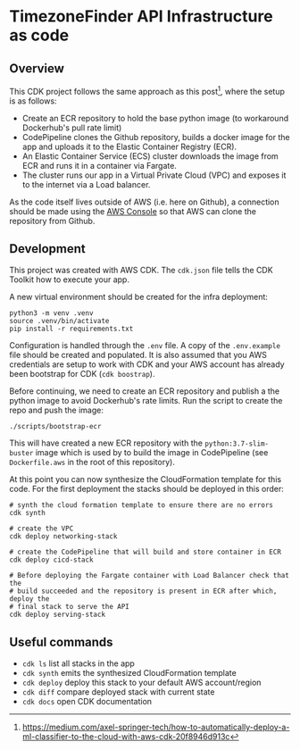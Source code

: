
# TimezoneFinder API Infrastructure as code

## Overview

This CDK project follows the same approach as this post[^1], where the setup is as follows:

* Create an ECR repository to hold the base python image (to workaround Dockerhub's pull rate limit)
* CodePipeline clones the Github repository, builds a docker image for the app and uploads it to the Elastic Container Registry (ECR).
* An Elastic Container Service (ECS) cluster downloads the image from ECR and runs it in a container via Fargate.
* The cluster runs our app in a Virtual Private Cloud (VPC) and exposes it to the internet via a Load balancer.

As the code itself lives outside of AWS (i.e. here on Github), a connection should be made using the [AWS Console](https://console.aws.amazon.com/codesuite/settings/connections) so that AWS can clone the repository from Github.

## Development

This project was created with AWS CDK. The `cdk.json` file tells the CDK Toolkit how to execute your app.

A new virtual environment should be created for the infra deployment:

```shell
python3 -m venv .venv
source .venv/bin/activate
pip install -r requirements.txt
```

Configuration is handled through the `.env` file. A copy of the `.env.example` file should be created and populated. It is also assumed that you AWS credentials are setup to work with CDK and your AWS account has already been bootstrap for CDK (`cdk boostrap`).

Before continuing, we need to create an ECR repository and publish a the python image to avoid Dockerhub's rate limits. Run the script to create the repo and push the image:

```shell
./scripts/bootstrap-ecr
```
This will have created a new ECR repository with the `python:3.7-slim-buster` image which is used by to build the image in CodePipeline (see `Dockerfile.aws` in the root of this repository).

At this point you can now synthesize the CloudFormation template for this code. For the first deployment the stacks should be deployed in this order:

```shell
# synth the cloud formation template to ensure there are no errors
cdk synth

# create the VPC
cdk deploy networking-stack

# create the CodePipeline that will build and store container in ECR
cdk deploy cicd-stack

# Before deploying the Fargate container with Load Balancer check that the
# build succeeded and the repository is present in ECR after which, deploy the
# final stack to serve the API
cdk deploy serving-stack
```

## Useful commands

 * `cdk ls`          list all stacks in the app
 * `cdk synth`       emits the synthesized CloudFormation template
 * `cdk deploy`      deploy this stack to your default AWS account/region
 * `cdk diff`        compare deployed stack with current state
 * `cdk docs`        open CDK documentation


[^1]: https://medium.com/axel-springer-tech/how-to-automatically-deploy-a-ml-classifier-to-the-cloud-with-aws-cdk-20f8946d913c